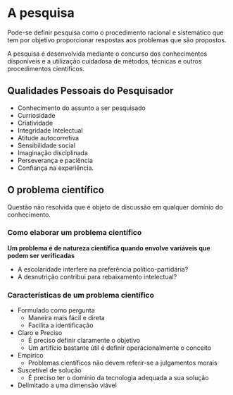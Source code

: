 # A pesquisa

Pode-se definir pesquisa como o procedimento racional e sistemático que tem por objetivo proporcionar respostas aos problemas que são propostos.

A pesquisa é desenvolvida mediante o concurso dos conhecimentos disponíveis e a utilização cuidadosa de métodos, técnicas e outros procedimentos científicos.

## Qualidades Pessoais do Pesquisador

- Conhecimento do assunto a ser pesquisado
- Curriosidade
- Criatividade
- Integridade Intelectual
- Atitude autocorretiva
- Sensibilidade social
- Imaginação disciplinada
- Perseverança e paciência
- Confiança na experiência.

## O problema científico

Questão não resolvida que é objeto de discussão em qualquer domínio do conhecimento.

### Como elaborar um problema científico

**Um problema é de natureza científica quando envolve variáveis que podem ser verificadas**

- A escolaridade interfere na preferência político-partidária?
- A desnutrição contribui para rebaixamento intelectual?

### Características de um problema científico

- Formulado como pergunta
    - Maneira mais fácil e direta
    - Facilita a identificação
- Claro e Preciso
    - É preciso definir claramente o objetivo
    - Um artifício bastante útil é definir operacionalmente o conceito
- Empírico
    - Problemas científicos não devem referir-se a julgamentos morais
- Suscetível de solução
    - É preciso ter o domínio da tecnologia adequada a sua solução
- Delimitado a uma dimensão viável